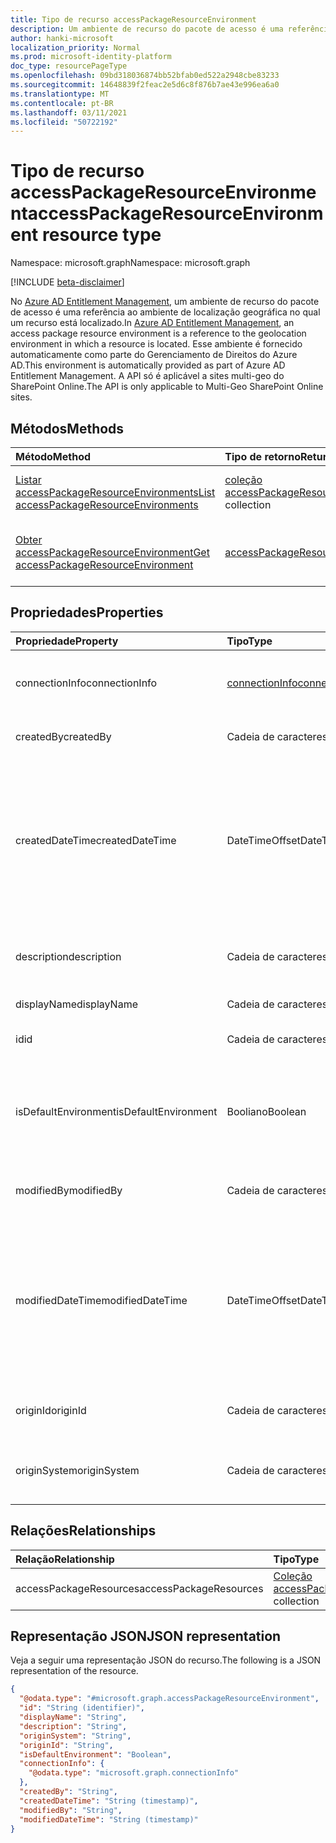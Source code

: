 ```yaml
---
title: Tipo de recurso accessPackageResourceEnvironment
description: Um ambiente de recurso do pacote de acesso é uma referência ao ambiente de localização geográfica no qual um recurso está localizado.
author: hanki-microsoft
localization_priority: Normal
ms.prod: microsoft-identity-platform
doc_type: resourcePageType
ms.openlocfilehash: 09bd318036874bb52bfab0ed522a2948cbe83233
ms.sourcegitcommit: 14648839f2feac2e5d6c8f876b7ae43e996ea6a0
ms.translationtype: MT
ms.contentlocale: pt-BR
ms.lasthandoff: 03/11/2021
ms.locfileid: "50722192"
---
```

# <a name="accesspackageresourceenvironment-resource-type"></a><span data-ttu-id="9de32-103">Tipo de recurso accessPackageResourceEnvironment</span><span class="sxs-lookup"><span data-stu-id="9de32-103">accessPackageResourceEnvironment resource type</span></span>

<span data-ttu-id="9de32-104">Namespace: microsoft.graph</span><span class="sxs-lookup"><span data-stu-id="9de32-104">Namespace: microsoft.graph</span></span>

[!INCLUDE [beta-disclaimer](../../includes/beta-disclaimer.md)]

<span data-ttu-id="9de32-105">No [Azure AD Entitlement Management](entitlementmanagement-root.md), um ambiente de recurso do pacote de acesso é uma referência ao ambiente de localização geográfica no qual um recurso está localizado.</span><span class="sxs-lookup"><span data-stu-id="9de32-105">In [Azure AD Entitlement Management](entitlementmanagement-root.md), an access package resource environment is a reference to the geolocation environment in which a resource is located.</span></span> <span data-ttu-id="9de32-106">Esse ambiente é fornecido automaticamente como parte do Gerenciamento de Direitos do Azure AD.</span><span class="sxs-lookup"><span data-stu-id="9de32-106">This environment is automatically provided as part of Azure AD Entitlement Management.</span></span> <span data-ttu-id="9de32-107">A API só é aplicável a sites multi-geo do SharePoint Online.</span><span class="sxs-lookup"><span data-stu-id="9de32-107">The API is only applicable to Multi-Geo SharePoint Online sites.</span></span>

## <a name="methods"></a><span data-ttu-id="9de32-108">Métodos</span><span class="sxs-lookup"><span data-stu-id="9de32-108">Methods</span></span>
|<span data-ttu-id="9de32-109">Método</span><span class="sxs-lookup"><span data-stu-id="9de32-109">Method</span></span>|<span data-ttu-id="9de32-110">Tipo de retorno</span><span class="sxs-lookup"><span data-stu-id="9de32-110">Return type</span></span>|<span data-ttu-id="9de32-111">Descrição</span><span class="sxs-lookup"><span data-stu-id="9de32-111">Description</span></span>|
|:---|:---|:---|
|[<span data-ttu-id="9de32-112">Listar accessPackageResourceEnvironments</span><span class="sxs-lookup"><span data-stu-id="9de32-112">List accessPackageResourceEnvironments</span></span>](../api/accesspackageresourceenvironment-list.md)|<span data-ttu-id="9de32-113">[coleção accessPackageResourceEnvironment](../resources/accesspackageresourceenvironment.md)</span><span class="sxs-lookup"><span data-stu-id="9de32-113">[accessPackageResourceEnvironment](../resources/accesspackageresourceenvironment.md) collection</span></span>|<span data-ttu-id="9de32-114">Recupere uma lista de [objetos accessPackageResourceEnvironment.](../resources/accesspackageresourceenvironment.md)</span><span class="sxs-lookup"><span data-stu-id="9de32-114">Retrieve a list of [accessPackageResourceEnvironment](../resources/accesspackageresourceenvironment.md) objects.</span></span>|
|[<span data-ttu-id="9de32-115">Obter accessPackageResourceEnvironment</span><span class="sxs-lookup"><span data-stu-id="9de32-115">Get accessPackageResourceEnvironment</span></span>](../api/accesspackageresourceenvironment-get.md)|[<span data-ttu-id="9de32-116">accessPackageResourceEnvironment</span><span class="sxs-lookup"><span data-stu-id="9de32-116">accessPackageResourceEnvironment</span></span>](../resources/accesspackageresourceenvironment.md)|<span data-ttu-id="9de32-117">Leia as propriedades e as relações de um [objeto accessPackageResourceEnvironment.](../resources/accesspackageresourceenvironment.md)</span><span class="sxs-lookup"><span data-stu-id="9de32-117">Read the properties and relationships of an [accessPackageResourceEnvironment](../resources/accesspackageresourceenvironment.md) object.</span></span>|

## <a name="properties"></a><span data-ttu-id="9de32-118">Propriedades</span><span class="sxs-lookup"><span data-stu-id="9de32-118">Properties</span></span>
|<span data-ttu-id="9de32-119">Propriedade</span><span class="sxs-lookup"><span data-stu-id="9de32-119">Property</span></span>|<span data-ttu-id="9de32-120">Tipo</span><span class="sxs-lookup"><span data-stu-id="9de32-120">Type</span></span>|<span data-ttu-id="9de32-121">Descrição</span><span class="sxs-lookup"><span data-stu-id="9de32-121">Description</span></span>|
|:---|:---|:---|
|<span data-ttu-id="9de32-122">connectionInfo</span><span class="sxs-lookup"><span data-stu-id="9de32-122">connectionInfo</span></span>|[<span data-ttu-id="9de32-123">connectionInfo</span><span class="sxs-lookup"><span data-stu-id="9de32-123">connectionInfo</span></span>](../resources/connectioninfo.md)|<span data-ttu-id="9de32-124">Informações de conexão de um ambiente usado para se conectar a um recurso.</span><span class="sxs-lookup"><span data-stu-id="9de32-124">Connection information of an environment used to connect to a resource.</span></span> |
|<span data-ttu-id="9de32-125">createdBy</span><span class="sxs-lookup"><span data-stu-id="9de32-125">createdBy</span></span>|<span data-ttu-id="9de32-126">Cadeia de caracteres</span><span class="sxs-lookup"><span data-stu-id="9de32-126">String</span></span>|<span data-ttu-id="9de32-127">O nome de exibição do usuário que criou esse objeto.</span><span class="sxs-lookup"><span data-stu-id="9de32-127">The display name of the user that created this object.</span></span>|
|<span data-ttu-id="9de32-128">createdDateTime</span><span class="sxs-lookup"><span data-stu-id="9de32-128">createdDateTime</span></span>|<span data-ttu-id="9de32-129">DateTimeOffset</span><span class="sxs-lookup"><span data-stu-id="9de32-129">DateTimeOffset</span></span>|<span data-ttu-id="9de32-130">A data e a hora em que esse objeto foi criado.</span><span class="sxs-lookup"><span data-stu-id="9de32-130">The date and time that this object was created.</span></span> <br><span data-ttu-id="9de32-131">O tipo DateTimeOffset representa informações de data e hora usando o formato ISO 8601 e está sempre no horário UTC.</span><span class="sxs-lookup"><span data-stu-id="9de32-131">The DateTimeOffset type represents date and time information using ISO 8601 format and is always in UTC time.</span></span> <span data-ttu-id="9de32-132">Por exemplo, meia-noite UTC em 1 de janeiro de 2014 é `2014-01-01T00:00:00Z`.</span><span class="sxs-lookup"><span data-stu-id="9de32-132">For example, midnight UTC on Jan 1, 2014 is `2014-01-01T00:00:00Z`.</span></span>|
|<span data-ttu-id="9de32-133">description</span><span class="sxs-lookup"><span data-stu-id="9de32-133">description</span></span>|<span data-ttu-id="9de32-134">Cadeia de caracteres</span><span class="sxs-lookup"><span data-stu-id="9de32-134">String</span></span>|<span data-ttu-id="9de32-135">A descrição desse *objeto accessPackageResourceEnvironment.*</span><span class="sxs-lookup"><span data-stu-id="9de32-135">The description of this *accessPackageResourceEnvironment* object.</span></span>|
|<span data-ttu-id="9de32-136">displayName</span><span class="sxs-lookup"><span data-stu-id="9de32-136">displayName</span></span>|<span data-ttu-id="9de32-137">Cadeia de caracteres</span><span class="sxs-lookup"><span data-stu-id="9de32-137">String</span></span>|<span data-ttu-id="9de32-138">O nome de exibição deste objeto.</span><span class="sxs-lookup"><span data-stu-id="9de32-138">The display name of this object.</span></span>|
|<span data-ttu-id="9de32-139">id</span><span class="sxs-lookup"><span data-stu-id="9de32-139">id</span></span>|<span data-ttu-id="9de32-140">Cadeia de caracteres</span><span class="sxs-lookup"><span data-stu-id="9de32-140">String</span></span>|<span data-ttu-id="9de32-141">O identificador exclusivo atribuído pelo sistema do objeto.</span><span class="sxs-lookup"><span data-stu-id="9de32-141">The system-assigned unique identifier of the object.</span></span>|
|<span data-ttu-id="9de32-142">isDefaultEnvironment</span><span class="sxs-lookup"><span data-stu-id="9de32-142">isDefaultEnvironment</span></span>|<span data-ttu-id="9de32-143">Booliano</span><span class="sxs-lookup"><span data-stu-id="9de32-143">Boolean</span></span>|<span data-ttu-id="9de32-144">Determina se esse é o ambiente padrão ou não.</span><span class="sxs-lookup"><span data-stu-id="9de32-144">Determines whether this is default environment or not.</span></span> <span data-ttu-id="9de32-145">Ele é definido como `true` para todos os sistemas de origem estática, como grupos do Azure AD e Aplicativos do Azure AD.</span><span class="sxs-lookup"><span data-stu-id="9de32-145">It is set to `true` for all static origin systems, such as Azure AD groups and Azure AD Applications.</span></span>|
|<span data-ttu-id="9de32-146">modifiedBy</span><span class="sxs-lookup"><span data-stu-id="9de32-146">modifiedBy</span></span>|<span data-ttu-id="9de32-147">Cadeia de caracteres</span><span class="sxs-lookup"><span data-stu-id="9de32-147">String</span></span>|<span data-ttu-id="9de32-148">O nome de exibição da entidade que modificou esse objeto pela última vez.</span><span class="sxs-lookup"><span data-stu-id="9de32-148">The display name of the entity that last modified this object.</span></span>|
|<span data-ttu-id="9de32-149">modifiedDateTime</span><span class="sxs-lookup"><span data-stu-id="9de32-149">modifiedDateTime</span></span>|<span data-ttu-id="9de32-150">DateTimeOffset</span><span class="sxs-lookup"><span data-stu-id="9de32-150">DateTimeOffset</span></span>|<span data-ttu-id="9de32-151">A data e a hora em que esse objeto foi modificado pela última vez.</span><span class="sxs-lookup"><span data-stu-id="9de32-151">The date and time that this object was last modified.</span></span> <br><span data-ttu-id="9de32-152">O tipo DateTimeOffset representa informações de data e hora usando o formato ISO 8601 e está sempre no horário UTC.</span><span class="sxs-lookup"><span data-stu-id="9de32-152">The DateTimeOffset type represents date and time information using ISO 8601 format and is always in UTC time.</span></span> <span data-ttu-id="9de32-153">Por exemplo, meia-noite UTC em 1 de janeiro de 2014 é `2014-01-01T00:00:00Z`.</span><span class="sxs-lookup"><span data-stu-id="9de32-153">For example, midnight UTC on Jan 1, 2014 is `2014-01-01T00:00:00Z`.</span></span> |
|<span data-ttu-id="9de32-154">originId</span><span class="sxs-lookup"><span data-stu-id="9de32-154">originId</span></span>|<span data-ttu-id="9de32-155">Cadeia de caracteres</span><span class="sxs-lookup"><span data-stu-id="9de32-155">String</span></span>|<span data-ttu-id="9de32-156">O identificador exclusivo desse ambiente no sistema de origem.</span><span class="sxs-lookup"><span data-stu-id="9de32-156">The unique identifier of this environment in the origin system.</span></span>|
|<span data-ttu-id="9de32-157">originSystem</span><span class="sxs-lookup"><span data-stu-id="9de32-157">originSystem</span></span>|<span data-ttu-id="9de32-158">Cadeia de caracteres</span><span class="sxs-lookup"><span data-stu-id="9de32-158">String</span></span>|<span data-ttu-id="9de32-159">O tipo do recurso no sistema de origem, como `SharePointOnline` .</span><span class="sxs-lookup"><span data-stu-id="9de32-159">The type of the resource in the origin system such as `SharePointOnline`.</span></span> <span data-ttu-id="9de32-160">Oferece suporte para `$filter`.</span><span class="sxs-lookup"><span data-stu-id="9de32-160">Supports `$filter`.</span></span>|

## <a name="relationships"></a><span data-ttu-id="9de32-161">Relações</span><span class="sxs-lookup"><span data-stu-id="9de32-161">Relationships</span></span>
|<span data-ttu-id="9de32-162">Relação</span><span class="sxs-lookup"><span data-stu-id="9de32-162">Relationship</span></span>|<span data-ttu-id="9de32-163">Tipo</span><span class="sxs-lookup"><span data-stu-id="9de32-163">Type</span></span>|<span data-ttu-id="9de32-164">Descrição</span><span class="sxs-lookup"><span data-stu-id="9de32-164">Description</span></span>|
|:---|:---|:---|
|<span data-ttu-id="9de32-165">accessPackageResources</span><span class="sxs-lookup"><span data-stu-id="9de32-165">accessPackageResources</span></span>|<span data-ttu-id="9de32-166">[Coleção accessPackageResource](../resources/accesspackageresource.md)</span><span class="sxs-lookup"><span data-stu-id="9de32-166">[accessPackageResource](../resources/accesspackageresource.md) collection</span></span>|<span data-ttu-id="9de32-167">Somente leitura.</span><span class="sxs-lookup"><span data-stu-id="9de32-167">Read-only.</span></span> <span data-ttu-id="9de32-168">Obrigatório.</span><span class="sxs-lookup"><span data-stu-id="9de32-168">Required.</span></span>|

## <a name="json-representation"></a><span data-ttu-id="9de32-169">Representação JSON</span><span class="sxs-lookup"><span data-stu-id="9de32-169">JSON representation</span></span>
<span data-ttu-id="9de32-170">Veja a seguir uma representação JSON do recurso.</span><span class="sxs-lookup"><span data-stu-id="9de32-170">The following is a JSON representation of the resource.</span></span>
<!-- {
  "blockType": "resource",
  "keyProperty": "id",
  "@odata.type": "microsoft.graph.accessPackageResourceEnvironment",
  "openType": false
}
-->
``` json
{
  "@odata.type": "#microsoft.graph.accessPackageResourceEnvironment",
  "id": "String (identifier)",
  "displayName": "String",
  "description": "String",
  "originSystem": "String",
  "originId": "String",
  "isDefaultEnvironment": "Boolean",
  "connectionInfo": {
    "@odata.type": "microsoft.graph.connectionInfo"
  },
  "createdBy": "String",
  "createdDateTime": "String (timestamp)",
  "modifiedBy": "String",
  "modifiedDateTime": "String (timestamp)"
}
```

